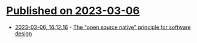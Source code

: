 # [Published on 2023-03-06](index.md)

* [2023-03-06, 16:12:16](https://lobste.rs/s/izdp2d/open_source_native_principle_for) - [The \"open source native\" principle for software design](https://www.haskellforall.com/2023/03/the-open-source-native-principle-for.html)
